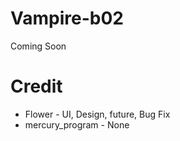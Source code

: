 # Vampire-b02
Coming Soon

# Credit
- Flower - UI, Design, future, Bug Fix
- mercury_program - None
